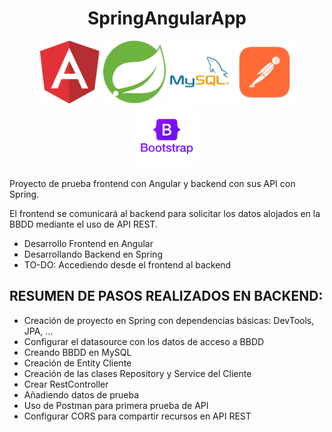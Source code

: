 <h1 align="center">SpringAngularApp</h1>

<p align="center">
  <img src="/assets/angular.png" width="100px" height="100px" alt="logo Angular"> 
  <img src="/assets/spring.png" width="100px" height="100px" alt="logo Spring"> 
  <img src="/assets/mysql.png" width="100px" height="100px" alt="logo MySQL">
  <img src="/assets/postman.png" width="100px" height="100px" alt="logo Postman">
  <img src="/assets/bootstrap.png" width="100px" height="100px" alt="logo Bootstrap">
</p>


Proyecto de prueba frontend con Angular y backend con sus API con Spring.

El frontend se comunicará al backend para solicitar los datos alojados en la BBDD mediante el uso de API REST.


- Desarrollo Frontend en Angular
- Desarrollando Backend en Spring
- TO-DO: Accediendo desde el frontend al backend


## RESUMEN DE PASOS REALIZADOS EN BACKEND:

* Creación de proyecto en Spring con dependencias básicas: DevTools, JPA, ...
* Configurar el datasource con los datos de acceso a BBDD
* Creando BBDD en MySQL
* Creación de Entity Cliente
* Creación de las clases Repository y Service del Cliente
* Crear RestController
* Añadiendo datos de prueba
* Uso de Postman para primera prueba de API
* Configurar CORS para compartir recursos en API REST